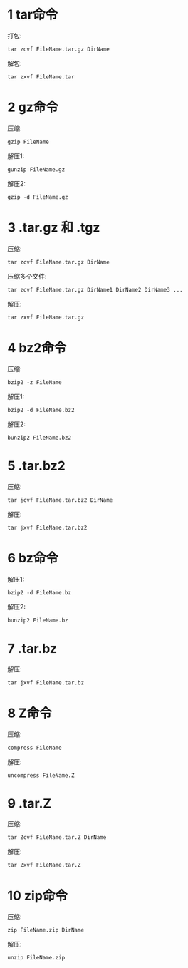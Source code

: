 1 tar命令
===

打包:
```
tar zcvf FileName.tar.gz DirName
```
解包:
```
tar zxvf FileName.tar
```

2 gz命令
===

压缩:
```
gzip FileName
```
解压1:
```
gunzip FileName.gz
```
解压2:
```
gzip -d FileName.gz
```

3 .tar.gz 和 .tgz
===

压缩:
```
tar zcvf FileName.tar.gz DirName
```
压缩多个文件:
```
tar zcvf FileName.tar.gz DirName1 DirName2 DirName3 ...
```
解压:
```
tar zxvf FileName.tar.gz
```

4 bz2命令
===

压缩:
```
bzip2 -z FileName
```
解压1:
```
bzip2 -d FileName.bz2
```
解压2:
```
bunzip2 FileName.bz2
```

5 .tar.bz2
===

压缩:
```
tar jcvf FileName.tar.bz2 DirName
```
解压:
```
tar jxvf FileName.tar.bz2
```

6 bz命令
===

解压1:
```
bzip2 -d FileName.bz
```
解压2:
```
bunzip2 FileName.bz
```

7 .tar.bz
===

解压:
```
tar jxvf FileName.tar.bz
```
8 Z命令
===

压缩:
```
compress FileName
```
解压:
```
uncompress FileName.Z
```

9 .tar.Z
===

压缩:
```
tar Zcvf FileName.tar.Z DirName
```
解压:
```
tar Zxvf FileName.tar.Z
```

10 zip命令
===

压缩:
```
zip FileName.zip DirName
```
解压:
```
unzip FileName.zip
```